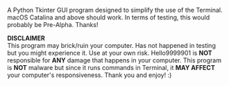 A Python Tkinter GUI program designed to simplify the use of the Terminal. macOS Catalina and above should work. In terms of testing, this would probably be Pre-Alpha. Thanks!



**DISCLAIMER** <br />
This program may brick/ruin your computer. Has not happened in testing but you might experience it. Use at your own risk. Hello9999901 is **NOT** responsible for **ANY** damage that happens in your computer. This program is **NOT** malware but since it runs commands in Terminal, it **MAY AFFECT** your computer's responsiveness. Thank you and enjoy! :)
